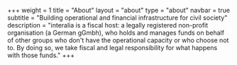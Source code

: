 +++
weight = 1
title = "About"
layout = "about"
type = "about"
navbar = true
subtitle = "Building operational and financial infrastructure for civil society"
description = "interalia is a fiscal host: a legally registered non-profit organisation (a German gGmbh), who holds and manages funds on behalf of other groups who don't have the operational capacity or who choose not to. By doing so, we take fiscal and legal responsibility for what happens with those funds."
+++
